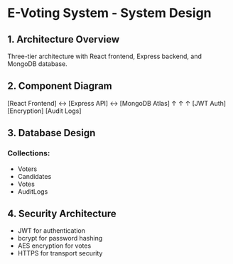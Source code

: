 # E-Voting System - System Design

## 1. Architecture Overview
Three-tier architecture with React frontend, Express backend, and MongoDB database.

## 2. Component Diagram
[React Frontend] ↔ [Express API] ↔ [MongoDB Atlas]
↑ ↑ ↑
[JWT Auth] [Encryption] [Audit Logs]

## 3. Database Design
### Collections:
- Voters
- Candidates  
- Votes
- AuditLogs

## 4. Security Architecture
- JWT for authentication
- bcrypt for password hashing
- AES encryption for votes
- HTTPS for transport security
